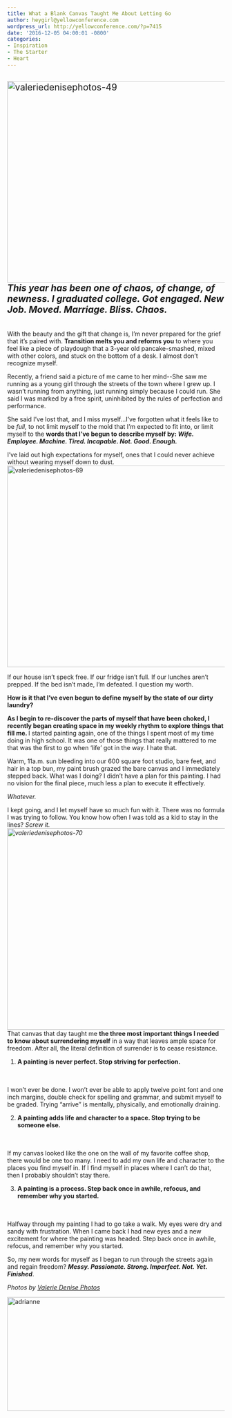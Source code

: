 ```yaml
---
title: What a Blank Canvas Taught Me About Letting Go
author: heygirl@yellowconference.com
wordpress_url: http://yellowconference.com/?p=7415
date: '2016-12-05 04:00:01 -0800'
categories:
- Inspiration
- The Starter
- Heart
---
```

<h2><span style="font-weight: 400;"><a href="http://yellowconference.com/wp-content/uploads/2016/12/ValerieDenisePhotos-49.jpg"><img class="aligncenter size-full wp-image-7416" src="http://yellowconference.com/wp-content/uploads/2016/12/ValerieDenisePhotos-49.jpg" alt="valeriedenisephotos-49" width="700" height="467" /></a><em><strong>This year has been one of chaos, of change, of newness. I graduated college. Got engaged. New Job. Moved. Marriage. Bliss. Chaos. </strong></em></span></h2><br />
<span style="font-weight: 400;">With the beauty and the gift that change is, I&rsquo;m never prepared for the grief that it&rsquo;s paired with. </span><b>Transition melts you and reforms you</b><span style="font-weight: 400;"> to where you feel like a piece of playdough that a 3-year old pancake-smashed, mixed with other colors, and stuck on the bottom of a desk. I almost don&rsquo;t recognize myself. </span></p>
<p><span style="font-weight: 400;">Recently, a friend said a picture of me came to her mind--She saw me running as a young girl through the streets of the town where I grew up. I wasn&rsquo;t running from anything, just running simply because I could run. She said I was marked by a free spirit, uninhibited by the rules of perfection and performance. </span></p>
<p><span style="font-weight: 400;">She said I&rsquo;ve lost that, and I miss myself...I&rsquo;ve forgotten what it feels like to be </span><i><span style="font-weight: 400;">full,</span></i><span style="font-weight: 400;"> to not limit myself to the mold that I&rsquo;m expected to fit into, or limit myself to the </span><b>words that I&rsquo;ve begun to describe myself by: </b><b><i>Wife. Employee. Machine. Tired. Incapable. Not. Good. Enough.</i></b></p>
<p><span style="font-weight: 400;">I&rsquo;ve laid out high expectations for myself, ones that I could never achieve without wearing myself down to dust.<a href="http://yellowconference.com/wp-content/uploads/2016/12/ValerieDenisePhotos-69.jpg"><img class="aligncenter size-full wp-image-7419" src="http://yellowconference.com/wp-content/uploads/2016/12/ValerieDenisePhotos-69.jpg" alt="valeriedenisephotos-69" width="700" height="467" /></a> </span></p>
<p><span style="font-weight: 400;">If our house isn&rsquo;t speck free. If our fridge isn&rsquo;t full. If our lunches aren&rsquo;t prepped. If the bed isn&rsquo;t made, I&rsquo;m defeated. I question my worth. </span></p>
<p><b>How is it that I&rsquo;ve even begun to define myself by the state of our dirty laundry? </b></p>
<p><b>As I begin to re-discover the parts of myself that have been choked, I recently began creating space in my weekly rhythm to explore things that fill me. </b><span style="font-weight: 400;">I started painting again, one of the things I spent most of my time doing in high school. It was one of those things that really mattered to me that was the first to go when &lsquo;life&rsquo; got in the way. I hate that.</span></p>
<p><span style="font-weight: 400;">Warm, 11a.m. sun bleeding into our 600 square foot studio, bare feet, and hair in a top bun, my paint brush grazed the bare canvas and I immediately stepped back. What was I doing? I didn&rsquo;t have a plan for this painting. I had no vision for the final piece, much less a plan to execute it effectively.</span></p>
<p><i><span style="font-weight: 400;">Whatever. </span></i></p>
<p><span style="font-weight: 400;">I kept going, and I let myself have so much fun with it. There was no formula I was trying to follow. You know how often I was told as a kid to stay in the lines? </span><i><span style="font-weight: 400;">Screw it.<a href="http://yellowconference.com/wp-content/uploads/2016/12/ValerieDenisePhotos-70.jpg"><img class="aligncenter size-full wp-image-7418" src="http://yellowconference.com/wp-content/uploads/2016/12/ValerieDenisePhotos-70.jpg" alt="valeriedenisephotos-70" width="700" height="467" /></a></span></i><span style="font-weight: 400;">That canvas that day taught me </span><b>the three most important things I needed to know about surrendering myself</b><span style="font-weight: 400;"> in a way that leaves ample space for freedom. After all, the literal definition of surrender is to cease resistance. &nbsp;&nbsp;</span></p>
<ol>
<li><b> A painting is never perfect. Stop striving for perfection. </b></li><br />
</ol><br />
<span style="font-weight: 400;">I won&rsquo;t ever be done. I won&rsquo;t ever be able to apply twelve point font and one inch margins, double check for spelling and grammar, and submit myself to be graded. Trying &ldquo;arrive&rdquo; is mentally, physically, and emotionally draining. </span></p>
<ol start="2">
<li><b> A painting adds life and character to a space. Stop trying to be someone else.</b></li><br />
</ol><br />
<span style="font-weight: 400;">If my canvas looked like the one on the wall of my favorite coffee shop, there would be one too many. I need to add my own life and character to the places you find myself in. If I find myself in places where I can&rsquo;t do that, then I probably shouldn&rsquo;t stay there.</span></p>
<ol start="3">
<li><b> A painting is a process. Step back once in awhile, refocus, and remember why you started.</b></li><br />
</ol><br />
<span style="font-weight: 400;">Halfway through my painting I had to go take a walk. My eyes were dry and sandy with frustration. When I came back I had new eyes and a new excitement for where the painting was headed. Step back once in awhile, refocus, and remember why you started.<a href="http://yellowconference.com/wp-content/uploads/2016/12/ValerieDenisePhotos-50.jpg"><br />
</a></span></p>
<p><span style="font-weight: 400;">So, my new words for myself as I began to run through the streets again and regain freedom? </span><b><i>Messy. Passionate. Strong. Imperfect. Not. Yet. Finished</i></b><span style="font-weight: 400;">.</span></p>
<p><i>Photos by <a href="http://www.valeriedenisephotos.com/" target="_blank">Valerie Denise Photos</a>&nbsp;</i></p>
<p><a href="https://www.instagram.com/adrianneverheyen/" target="_blank"><img class="aligncenter size-full wp-image-7443" src="http://yellowconference.com/wp-content/uploads/2016/12/ADRIANNE1.jpg" alt="adrianne" width="700" height="264" /></a></p>

